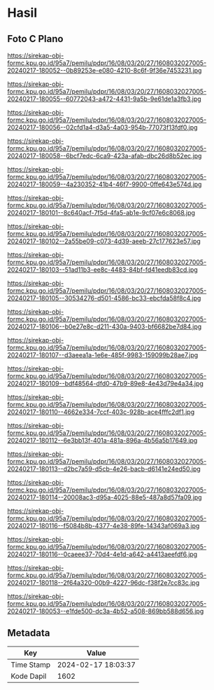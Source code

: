# Hasil

## Foto C Plano

https://sirekap-obj-formc.kpu.go.id/95a7/pemilu/pdpr/16/08/03/20/27/1608032027005-20240217-180052--0b89253e-e080-4210-8c6f-9f36e7453231.jpg

https://sirekap-obj-formc.kpu.go.id/95a7/pemilu/pdpr/16/08/03/20/27/1608032027005-20240217-180055--60772043-a472-4431-9a5b-9e61de1a3fb3.jpg

https://sirekap-obj-formc.kpu.go.id/95a7/pemilu/pdpr/16/08/03/20/27/1608032027005-20240217-180056--02cfd1a4-d3a5-4a03-954b-77073f13fdf0.jpg

https://sirekap-obj-formc.kpu.go.id/95a7/pemilu/pdpr/16/08/03/20/27/1608032027005-20240217-180058--6bcf7edc-6ca9-423a-afab-dbc26d8b52ec.jpg

https://sirekap-obj-formc.kpu.go.id/95a7/pemilu/pdpr/16/08/03/20/27/1608032027005-20240217-180059--4a230352-41b4-46f7-9900-0ffe643e574d.jpg

https://sirekap-obj-formc.kpu.go.id/95a7/pemilu/pdpr/16/08/03/20/27/1608032027005-20240217-180101--8c640acf-7f5d-4fa5-ab1e-9cf07e6c8068.jpg

https://sirekap-obj-formc.kpu.go.id/95a7/pemilu/pdpr/16/08/03/20/27/1608032027005-20240217-180102--2a55be09-c073-4d39-aeeb-27c177623e57.jpg

https://sirekap-obj-formc.kpu.go.id/95a7/pemilu/pdpr/16/08/03/20/27/1608032027005-20240217-180103--51ad11b3-ee8c-4483-84bf-fd41eedb83cd.jpg

https://sirekap-obj-formc.kpu.go.id/95a7/pemilu/pdpr/16/08/03/20/27/1608032027005-20240217-180105--30534276-d501-4586-bc33-ebcfda58f8c4.jpg

https://sirekap-obj-formc.kpu.go.id/95a7/pemilu/pdpr/16/08/03/20/27/1608032027005-20240217-180106--b0e27e8c-d211-430a-9403-bf6682be7d84.jpg

https://sirekap-obj-formc.kpu.go.id/95a7/pemilu/pdpr/16/08/03/20/27/1608032027005-20240217-180107--d3aeea1a-1e6e-485f-9983-159099b28ae7.jpg

https://sirekap-obj-formc.kpu.go.id/95a7/pemilu/pdpr/16/08/03/20/27/1608032027005-20240217-180109--bdf48564-dfd0-47b9-89e8-4e43d79e4a34.jpg

https://sirekap-obj-formc.kpu.go.id/95a7/pemilu/pdpr/16/08/03/20/27/1608032027005-20240217-180110--4662e334-7ccf-403c-928b-ace4fffc2df1.jpg

https://sirekap-obj-formc.kpu.go.id/95a7/pemilu/pdpr/16/08/03/20/27/1608032027005-20240217-180112--6e3bb13f-401a-481a-896a-4b56a5b17649.jpg

https://sirekap-obj-formc.kpu.go.id/95a7/pemilu/pdpr/16/08/03/20/27/1608032027005-20240217-180113--d2bc7a59-d5cb-4e26-bacb-d6141e24ed50.jpg

https://sirekap-obj-formc.kpu.go.id/95a7/pemilu/pdpr/16/08/03/20/27/1608032027005-20240217-180114--20008ac3-d95a-4025-88e5-487a8d57fa09.jpg

https://sirekap-obj-formc.kpu.go.id/95a7/pemilu/pdpr/16/08/03/20/27/1608032027005-20240217-180116--f5084b8b-4377-4e38-89fe-14343af069a3.jpg

https://sirekap-obj-formc.kpu.go.id/95a7/pemilu/pdpr/16/08/03/20/27/1608032027005-20240217-180116--0caeee37-70d4-4e1d-a642-a4413aeefdf6.jpg

https://sirekap-obj-formc.kpu.go.id/95a7/pemilu/pdpr/16/08/03/20/27/1608032027005-20240217-180118--2f64a320-00b9-4227-96dc-f38f2e7cc83c.jpg

https://sirekap-obj-formc.kpu.go.id/95a7/pemilu/pdpr/16/08/03/20/27/1608032027005-20240217-180053--e1fde500-dc3a-4b52-a508-869bb588d656.jpg


## Metadata

| Key        | Value               |
| ---------- | ------------------- |
| Time Stamp | 2024-02-17 18:03:37 |
| Kode Dapil | 1602                |




